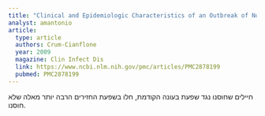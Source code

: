 ```yaml
---
title: "Clinical and Epidemiologic Characteristics of an Outbreak of Novel H1N1 (Swine Origin) Influenza A Virus among United States Military Beneficiaries"
analyst: amantonio
article:
  type: article
  authors: Crum-Cianflone
  year: 2009
  magazine: Clin Infect Dis
  link: https://www.ncbi.nlm.nih.gov/pmc/articles/PMC2878199
  pubmed: PMC2878199
---
```


חיילים שחוסנו נגד שפעת בעונה הקודמת, חלו בשפעת החזירים הרבה יותר מאלה שלא חוסנו.
